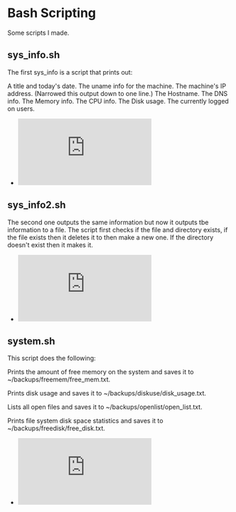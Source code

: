 # Bash Scripting

Some scripts I made.

## sys_info.sh

The first sys_info is a script that prints out:

A title and today's date.
The uname info for the machine.
The machine's IP address. (Narrowed this output down to one line.)
The Hostname.
The DNS info.
The Memory info.
The CPU info.
The Disk usage.
The currently logged on users.

- ![sys_info.sh](https://github.com/jmarti1226/cyber-sec/blob/main/Linux/sys_info.sh)

## sys_info2.sh

The second one outputs the same information but now it outputs tbe information to a file. The script first checks if the file and directory exists, if the file exists then it deletes it to then make a new one. If the directory doesn't exist then it makes it.

- ![sys_info2.sh](https://github.com/jmarti1226/cyber-sec/blob/main/Linux/sys_info2.sh)

## system.sh

This script does the following:

Prints the amount of free memory on the system and saves it to ~/backups/freemem/free_mem.txt.

Prints disk usage and saves it to ~/backups/diskuse/disk_usage.txt.

Lists all open files and saves it to ~/backups/openlist/open_list.txt.

Prints file system disk space statistics and saves it to ~/backups/freedisk/free_disk.txt.

- ![system.sh](https://github.com/jmarti1226/cyber-sec/blob/main/Linux/system.sh)